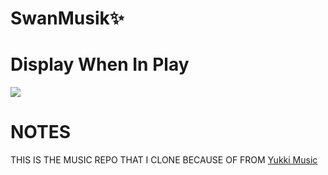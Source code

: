 
# SwanMusik✨




# Display When In Play
 <img src="https://graph.org/file/7e08070b492f844d031fa.jpg"> 
 
 # NOTES
THIS IS THE MUSIC REPO THAT I CLONE BECAUSE OF FROM
[Yukki Music](https://github.com/TeamYukki/YukkiMusicBot)
